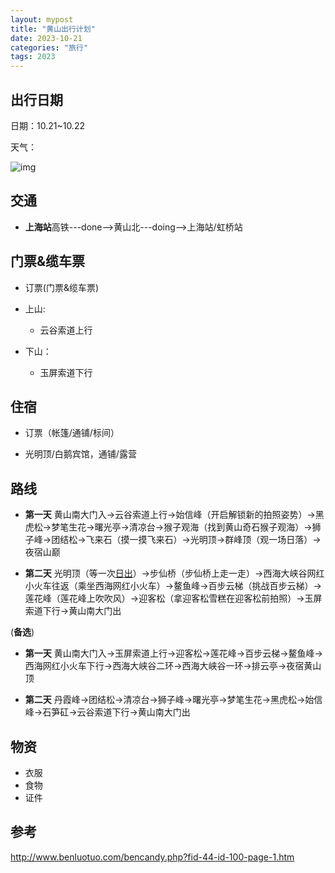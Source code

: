 ```yaml
---
layout: mypost
title: "黄山出行计划"
date: 2023-10-21
categories: "旅行"
tags: 2023
---
```


## **出行日期**

日期：10.21~10.22

天气：

![img]({{site.url}}/img/6108951f-fe81-4728-90ee-6fe7cfe135af.png)


## **交通**

- **上海站**高铁---done-->黄山北---doing-->上海站/虹桥站

## **门票&缆车票**

- 订票(门票&缆车票)

- 上山:
  - 云谷索道上行
- 下山：
  - 玉屏索道下行

## **住宿**

- 订票（帐篷/通铺/标间）

- 光明顶/白鹅宾馆，通铺/露营

## **路线**

- **第一天** 黄山南大门入→云谷索道上行→始信峰（开启解锁新的拍照姿势）→黑虎松→梦笔生花→曙光亭→清凉台→猴子观海（找到黄山奇石猴子观海）→狮子峰→团结松→飞来石（摸一摸飞来石）→光明顶→群峰顶（观一场日落）→夜宿山巅

- **第二天** 光明顶（等一次[日出](http://hf.bendibao.com/news/zhuantirichu/)）→步仙桥（步仙桥上走一走）→西海大峡谷网红小火车往返（乘坐西海网红小火车）→鳌鱼峰→百步云梯（挑战百步云梯）→莲花峰（莲花峰上吹吹风）→迎客松（拿迎客松雪糕在迎客松前拍照）→玉屏索道下行→黄山南大门出

(**备选**)

- **第一天** 黄山南大门入→玉屏索道上行→迎客松→莲花峰→百步云梯→鳌鱼峰→西海网红小火车下行→西海大峡谷二环→西海大峡谷一环→排云亭→夜宿黄山顶

- **第二天** 丹霞峰→团结松→清凉台→狮子峰→曙光亭→梦笔生花→黑虎松→始信峰→石笋矼→云谷索道下行→黄山南大门出

## **物资**

- 衣服
- 食物
- 证件

## **参考**

http://www.benluotuo.com/bencandy.php?fid-44-id-100-page-1.htm